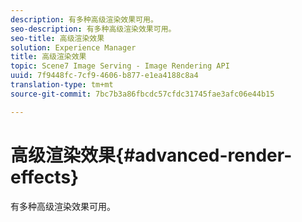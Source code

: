 ```yaml
---
description: 有多种高级渲染效果可用。
seo-description: 有多种高级渲染效果可用。
seo-title: 高级渲染效果
solution: Experience Manager
title: 高级渲染效果
topic: Scene7 Image Serving - Image Rendering API
uuid: 7f9448fc-7cf9-4606-b877-e1ea4188c8a4
translation-type: tm+mt
source-git-commit: 7bc7b3a86fbcdc57cfdc31745fae3afc06e44b15

---
```



# 高级渲染效果{#advanced-render-effects}

有多种高级渲染效果可用。

